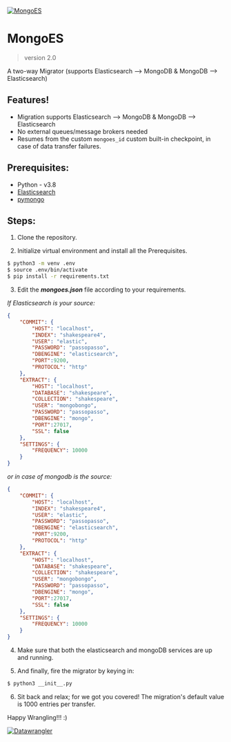 [![MongoES](https://github.com/datawrangl3r/mongoes/blob/master/mongoes.png)](https://github.com/datawrangl3r/mongoes)
# MongoES

> version 2.0

A two-way Migrator (supports Elasticsearch --> MongoDB & MongoDB --> Elasticsearch)

## Features!

- Migration supports Elasticsearch --> MongoDB & MongoDB --> Elasticsearch
- No external queues/message brokers needed
- Resumes from the custom `mongoes_id` custom built-in checkpoint, in case of data transfer failures.

## Prerequisites:

  - Python - v3.8
  - [Elasticsearch](https://elasticsearch-py.readthedocs.io/en/master/)
  - [pymongo](https://api.mongodb.com/python/current/)

## Steps:

1) Clone the repository.

2) Initialize virtual environment and install all the Prerequisites.

```Bash
$ python3 -m venv .env
$ source .env/bin/activate
$ pip install -r requirements.txt
```

3) Edit the ***mongoes.json*** file according to your requirements.

*If Elasticsearch is your source:*

```json
{
	"COMMIT": {
		"HOST": "localhost",
		"INDEX": "shakespeare4",
		"USER": "elastic",
		"PASSWORD": "passopasso",
		"DBENGINE": "elasticsearch",
		"PORT":9200,
		"PROTOCOL": "http"
	},
	"EXTRACT": {
		"HOST": "localhost",
		"DATABASE": "shakespeare",
		"COLLECTION": "shakespeare",
		"USER": "mongobongo",
		"PASSWORD": "passopasso",
		"DBENGINE": "mongo",
		"PORT":27017,
		"SSL": false
	},
	"SETTINGS": {
		"FREQUENCY": 10000
	}
}
```

*or in case of mongodb is the source:*

```json
{
	"COMMIT": {
		"HOST": "localhost",
		"INDEX": "shakespeare4",
		"USER": "elastic",
		"PASSWORD": "passopasso",
		"DBENGINE": "elasticsearch",
		"PORT":9200,
		"PROTOCOL": "http"
	},
	"EXTRACT": {
		"HOST": "localhost",
		"DATABASE": "shakespeare",
		"COLLECTION": "shakespeare",
		"USER": "mongobongo",
		"PASSWORD": "passopasso",
		"DBENGINE": "mongo",
		"PORT":27017,
		"SSL": false
	},
	"SETTINGS": {
		"FREQUENCY": 10000
	}
}
```

4) Make sure that both the elasticsearch and mongoDB services are up and running.

5) And finally, fire the migrator by keying in:

```sh
$ python3 __init__.py
```
6) Sit back and relax; for we got you covered! The migration's default value is 1000 entries per transfer.

Happy Wrangling!!! :)

[![Datawrangler](http://3.bp.blogspot.com/-UT3SH3wDuYE/WULNcoEkC4I/AAAAAAAAHcc/KaGogqAIvuwPu9UP06jiEl2U39Wj7VX2ACK4BGAYYCw/w800/Logomakr_7nINLC.png)](http://www.datawrangler.in/)